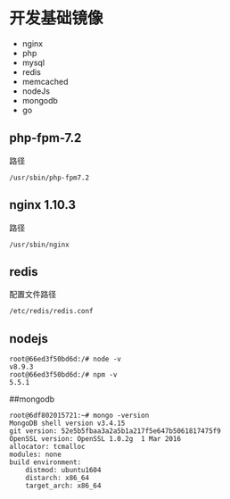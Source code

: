 # 开发基础镜像
* nginx
* php
* mysql
* redis
* memcached
* nodeJs
* mongodb
* go


## php-fpm-7.2
路径
```
/usr/sbin/php-fpm7.2
```


## nginx 1.10.3
路径
```
/usr/sbin/nginx
```

## redis
配置文件路径
```angular2html
/etc/redis/redis.conf
```


## nodejs
```
root@66ed3f50bd6d:/# node -v
v8.9.3
root@66ed3f50bd6d:/# npm -v
5.5.1
```



##mongodb
```
root@6df802015721:~# mongo -version
MongoDB shell version v3.4.15
git version: 52e5b5fbaa3a2a5b1a217f5e647b5061817475f9
OpenSSL version: OpenSSL 1.0.2g  1 Mar 2016
allocator: tcmalloc
modules: none
build environment:
    distmod: ubuntu1604
    distarch: x86_64
    target_arch: x86_64
```
